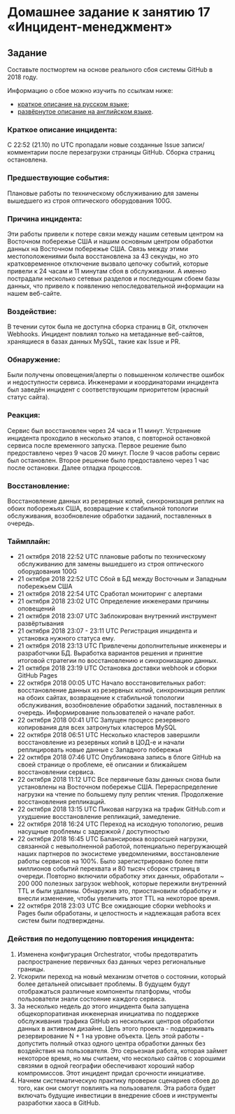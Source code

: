 # Домашнее задание к занятию 17 «Инцидент-менеджмент»

## Задание

Составьте постмортем на основе реального сбоя системы GitHub в 2018 году.

Информацию о сбое можно изучить по ссылкам ниже:

* [краткое описание на русском языке](https://habr.com/ru/post/427301/);
* [развёрнутое описание на английском языке](https://github.blog/2018-10-30-oct21-post-incident-analysis/).


### Краткое описание инцидента:

С 22:52 (21.10) по UTC пропадали новые созданные Issue записи/комментарии после перезагрузки страницы GitHub. Сборка страниц остановлена.

### Предшествующие события:

Плановые работы по техническому обслуживанию для замены вышедшего из строя оптического оборудования 100G.

### Причина инцидента:

Эти работы привели к потере связи между нашим сетевым центром на Восточном побережье США и нашим основным центром обработки данных на Восточном побережье США. Связь между этими местоположениями была восстановлена за 43 секунды, но это кратковременное отключение вызвало цепочку событий, которые привели к 24 часам и 11 минутам сбоя в обслуживании. А именно пострадали несколько сетевых разделов и последующим сбоем базы данных, что привело к появлению непоследовательной информации на нашем веб-сайте.

### Воздействие:

В течении суток была не доступна сборка страниц в Git, отключен Webhooks. Инцидент повлиял только на метаданные веб-сайтов, хранящиеся в базах данных MySQL, такие как Issue и PR.


### Обнаружение:

Были получены оповещения/алерты о повышенном количестве ошибок и недоступности сервиса. Инженерами и координаторами инцидента был заведён инцидент с соответствующим приоритетом (красный статус сайта).

### Реакция:

Сервис был восстановлен через 24 часа и 11 минут.
Устранение инцидента проходило в несколько этапов, с повторной остановкой сервиса после временного запуска.
Первое решение было предоставлено через 9 часов 20 минут. После 9 часов работы сервис был остановлен.
Второе решение было предоставлено через 1 час после остановки. Далее отладка процессов.

### Восстановление:

Восстановление данных из резервных копий, синхронизация реплик на обоих поборежьях США, возвращение к стабильной топологии обслуживания, возобновление обработки заданий, поставленных в очередь.

### Таймплайн:

- 21 октября 2018 22:52 UTC плановые работы по техническому обслуживанию для замены вышедшего из строя оптического оборудования 100G
- 21 октября 2018 22:52 UTC Сбой в БД между Восточным и Западным побережьем США
- 21 октября 2018 22:54 UTC Сработал мониторинг с алертами
- 21 октября 2018 23:02 UTC Определение инженерами причины оповещений
- 21 октября 2018 23:07 UTC Заблокирован внутренний инструмент развёртывания
- 21 октября 2018 23:07 - 23:11 UTC Регистрация инцидента и установка нужного статуса ему.
- 21 октября 2018 23:13 UTC Привлечены дополнительные инженеры и разработчики БД. Выработка вариантов решения и принятие итоговой стратегии по восстановлению и синхронизацию данных.
- 21 октября 2018 23:19 UTC Остановка доставки webhook и сборки GitHub Pages
- 22 октября 2018 00:05 UTC Начало восстановительных работ: восстановление данных из резервных копий, синхронизация реплик на обоих сайтах, возвращение к стабильной топологии обслуживания, возобновление обработки заданий, поставленных в очередь. Информирование пользователей о начале работ.
- 22 октября 2018 00:41 UTC Запущен процесс резервного копирования для всех затронутых кластеров MySQL
- 22 октября 2018 06:51 UTC Несколько кластеров завершили восстановление из резервных копий в ЦОД-е и начали реплицировать новые данные с Западного побережья
- 22 октября 2018 07:46 UTC Опубликована запись в блоге GitHub на своей странице о проблеме, её описании и ближайшем восстановлении сервиса.
- 22 октября 2018 11:12 UTC Все первичные базы данных снова были установлены на Восточном побережье США. Перераспределение нагрузки на чтение по большему пулу реплик чтения. Продолжение восстановления репликаций.
- 22 октября 2018 13:15 UTC Пиковая нагрузка на трафик GitHub.com и ухудшение восстановление репликаций, замедление.
- 22 октября 2018 16:24 UTC Переход на исходную топологию, решив насущные проблемы с задержкой / доступностью
- 22 октября 2018 16:45 UTC Балансировка возросшей нагрузки, связанной с невыполненной работой, потенциально перегружающей наших партнеров по экосистеме уведомлениями, восстановление работы сервисов на 100%. Было зарегистрировано более пяти миллионов событий перехвата и 80 тысяч сборок страниц в очереди. Повторно включили обработку этих данных, обработали ~ 200 000 полезных загрузок webhook, которые пережили внутренний TTL и были удалены. Обнаружив это, приостановили обработку и внесли изменение, чтобы увеличить этот TTL на некоторое время.
- 22 октября 2018 23:03 UTC Все ожидающие сборки webhooks и Pages были обработаны, и целостность и надлежащая работа всех систем были подтверждены. 

### Действия по недопущению повторения инцидента:

1. Изменена конфигурация Orchestrator, чтобы предотвратить распространение первичных баз данных через региональные границы. 
2. Ускорили переход на новый механизм отчетов о состоянии, который более детальней описывает проблемы. В будущем будут отображаться различные компоненты платформы, чтобы пользователи знали состояние каждого сервиса.
3. За несколько недель до этого инцидента была запущена общекорпоративная инженерная инициатива по поддержке обслуживания трафика GitHub из нескольких центров обработки данных в активном дизайне. Цель этого проекта - поддерживать резервирование N + 1 на уровне объекта. Цель этой работы - допустить полный отказ одного центра обработки данных без воздействия на пользователя. Это серьезная работа, которая займет некоторое время, но мы считаем, что несколько сайтов с хорошими связями в одной географии обеспечивают хороший набор компромиссов. Этот инцидент придал срочности инициативе.
4. Начнем систематическую практику проверки сценариев сбоев до того, как они смогут повлиять на пользователя. Эта работа будет включать будущие инвестиции в внедрение сбоев и инструменты разработки хаоса в GitHub.




